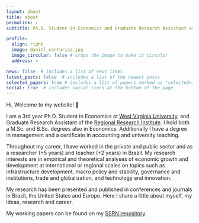 ```yaml
---
layout: about
title: about
permalink: /
subtitle: Ph.D. Student in Economics and Graduate Research Assistant at <a href='https://rri.wvu.edu/'>Regional Research Institute - RRI</a>.

profile:
  align: right
  image: daniel_centuriao.jpg
  image_circular: false # crops the image to make it circular
  address: >

news: false  # includes a list of news items
latest_posts: false  # includes a list of the newest posts
selected_papers: true # includes a list of papers marked as "selected={true}"
social: true  # includes social icons at the bottom of the page
---
```


Hi, Welcome to my website! 👋 

I am a 3rd year Ph.D. Student in Economics at [West Virginia University](https://www.wvu.edu/), and Graduate Research Assistant of the [Regional Research Institute](https://rri.wvu.edu/). I hold both a M.Sc. and B.Sc. degrees also in Economics. Additionally I have a degree in management and a certificate in accounting and university teaching. 

Throughout my career, I have worked in the private and public sector and as a researcher (+5 years) and teacher (+2 years) in Brazil. My research interests are in empirical and theoretical analyses of economic growth and development at international or regional scales on topics such as infrastructure development, macro policy and stability, governance and institutions, trade and globalization, and technology and innovation.

My research has been presented and published in conferences and journals in Brazil, the United States and Europe. Here I share a little about myself, my ideas, research and career.

My working papers can be found on my [SSRN repository](https://papers.ssrn.com/sol3/cf_dev/AbsByAuth.cfm?per_id=6215328).
